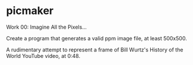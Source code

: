 # picmaker

Work 00: Imagine All the Pixels...

Create a program that generates a valid ppm image file, at least 500x500.

A rudimentary attempt to represent a frame of Bill Wurtz's History of the World YouTube video, at 0:48.
